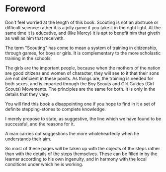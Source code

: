 # Foreword

Don't feel worried at the length of this book. Scouting is not an abstruse or difficult science: rather it is a jolly game if you take it in the right light. At the same time it is educative, and (like Mercy) it is apt to benefit him that giveth as well as him that receiveth.

The term "Scouting" has come to mean a system of training in citizenship, through games, for boys or girls. It is complementary to the more scholastic training in the schools.

The girls are the important people, because when the mothers of the nation are good citizens and women of character, they will see to it that their sons are not deficient in these points. As things are, the training is needed for both sexes, and is imparted through the Boy Scouts and Girl Guides (Girl Scouts) Movements. The principles are the same for both. It is only in the details that they vary.

You will find this book a disappointing one if you hope to find in it a set of definite stepping-stones to complete knowledge.

I merely propose to state, as suggestive, the line which we have found to be successful, and the reasons for it.

A man carries out suggestions the more wholeheartedly when he understands their aim.

So most of these pages will be taken up with the objects of the steps rather than with the details of the steps themselves. These can be filled in by the learner according to his own ingenuity, and in harmony with the local conditions under which he is working.
